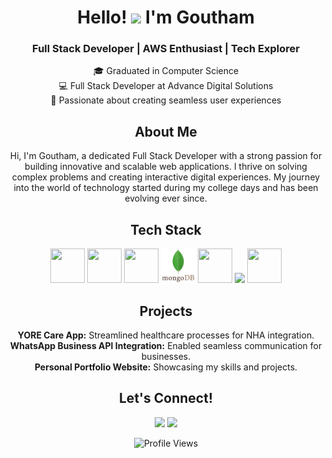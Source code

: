 

<h1 align="center">Hello! <img src="https://raw.githubusercontent.com/MartinHeinz/MartinHeinz/master/wave.gif" width="30px"> I'm Goutham</h1>

<h3 align="center">Full Stack Developer | AWS Enthusiast | Tech Explorer</h3>

<p align="center">
  🎓 Graduated in Computer Science <br/>
  💻 Full Stack Developer at Advance Digital Solutions <br/>
  🚀 Passionate about creating seamless user experiences <br/>
</p>

<h2 align="center">About Me</h2>

<p align="center">
  Hi, I'm Goutham, a dedicated Full Stack Developer with a strong passion for building innovative and scalable web applications. I thrive on solving complex problems and creating interactive digital experiences. My journey into the world of technology started during my college days and has been evolving ever since.
</p>

<h2 align="center">Tech Stack</h2>

<p align="center">
  <img src="https://img.icons8.com/color/48/000000/javascript.png" width="55" height="55"/>
  <img src="https://avatars.githubusercontent.com/u/8908513?s=255&v=4" width="55" height="55"/>
  <img src="https://img.icons8.com/color/48/000000/nodejs.png" width="55" height="55"/>
  <img src="https://raw.githubusercontent.com/devicons/devicon/master/icons/mongodb/mongodb-original-wordmark.svg" width="55" height="55"/>
  <img src="https://img.icons8.com/color/48/000000/amazon-web-services.png" width="55" height="55"/>
  <img src="https://img.icons8.com/color/48/000000/socket-io.png width="55" height="55"/>
  <img src="https://img.icons8.com/color/48/000000/react-native.png" width="55" height="55"/>
</p>

<h2 align="center">Projects</h2>

<p align="center">
  <b>YORE Care App:</b> Streamlined healthcare processes for NHA integration. <br/>
  <b>WhatsApp Business API Integration:</b> Enabled seamless communication for businesses. <br/>
  <b>Personal Portfolio Website:</b> Showcasing my skills and projects. <br/>
  <!-- Add more projects as needed -->
</p>

<h2 align="center">Let's Connect!</h2>

<p align="center">
  <a href="https://www.linkedin.com/in/goutham141/"><img src="https://img.icons8.com/fluent/48/000000/linkedin.png"/></a>
  <a href="mailto:akkaladevigoutham@gmail.com"><img src="https://img.icons8.com/color/48/000000/gmail-new.png"/></a>
</p>

<div align="center">
  <img src="https://komarev.com/ghpvc/?username=goutham41" alt="Profile Views">
</div>
